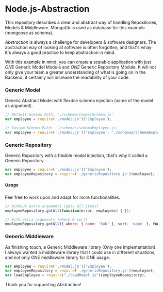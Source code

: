 # Node.js-Abstraction
This repository describes a clear and abstract way of handling Repositories, Models &amp; Middleware.
MongoDb is used as database for this example (mongoose as schema).

_Abstraction_ is always a challenge for developers & software designers. The abstraction way of looking at software is often forgotten, and that's whay it's always a good practice to keep abstraction in mind.

With this example in mind, you can create a scalable application with just _ONE_ Generic Model Module and _ONE_ Generic Repository Module. It will not only give your team a greater understanding of what is going on in the Backend, it certainly will increase the readability of your code.

### Generic Model
Generic Abstract Model with flexible schema injection (name of the model as argument).

```javascript
// Default Schema Path: './schema/{name}Schema.js'
var employee = require('./model.js')('Employee');

// Custom Schema Path: './schemas/schemaEmployee.js'
var employee = require('./model.js')('Employee', './schemas/schemaEmployee.js');
```

### Generic Repository
Generic Repository with a flexible model injection, that's why it called a Generic Repository.

```javascript
var employee = require('./model.js')('Employee');
var employeeRepository = require('./genericRepository.js')(employee);
```

##### Usage
Feel free to work upon and adapt for more functionalities.

```javascript
// Without extra arguments (gets all items)
employeeRepository.getAll(function(error, employees) { });

// With extra arguments (where & sort)
employeeRepository.getAll({ where: { name: 'Bob' }, sort: 'name' }, function(error, employees) { });
```


### Generic Middleware
As finishing touch, a Generic Middleware library (Only one implementation). I always wanted a middleware library that I could use in different situations, and not only ONE middleware library for ONE usage.

```javascript
var employee = require('./model.js')('Employee');
var employeeRepository = require('./genericRepository.js')(employee);
var loadEmployee = require("./loadModel.js")(employeeRepository);
```

Thank you for supporting Abstraction!
